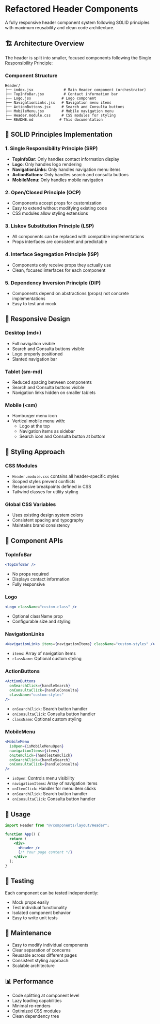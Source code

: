 # Refactored Header Components

A fully responsive header component system following SOLID principles with maximum reusability and clean code architecture.

## 🏗️ Architecture Overview

The header is split into smaller, focused components following the Single Responsibility Principle:

### Component Structure

```
Header/
├── index.jsx              # Main Header component (orchestrator)
├── TopInfoBar.jsx         # Contact information bar
├── Logo.jsx              # Logo component
├── NavigationLinks.jsx   # Navigation menu items
├── ActionButtons.jsx     # Search and Consulta buttons
├── MobileMenu.jsx        # Mobile navigation menu
├── Header.module.css     # CSS modules for styling
└── README.md            # This documentation
```

## 🎯 SOLID Principles Implementation

### 1. Single Responsibility Principle (SRP)

- **TopInfoBar**: Only handles contact information display
- **Logo**: Only handles logo rendering
- **NavigationLinks**: Only handles navigation menu items
- **ActionButtons**: Only handles search and consulta buttons
- **MobileMenu**: Only handles mobile navigation

### 2. Open/Closed Principle (OCP)

- Components accept props for customization
- Easy to extend without modifying existing code
- CSS modules allow styling extensions

### 3. Liskov Substitution Principle (LSP)

- All components can be replaced with compatible implementations
- Props interfaces are consistent and predictable

### 4. Interface Segregation Principle (ISP)

- Components only receive props they actually use
- Clean, focused interfaces for each component

### 5. Dependency Inversion Principle (DIP)

- Components depend on abstractions (props) not concrete implementations
- Easy to test and mock

## 📱 Responsive Design

### Desktop (md+)

- Full navigation visible
- Search and Consulta buttons visible
- Logo properly positioned
- Slanted navigation bar

### Tablet (sm-md)

- Reduced spacing between components
- Search and Consulta buttons visible
- Navigation links hidden on smaller tablets

### Mobile (<sm)

- Hamburger menu icon
- Vertical mobile menu with:
  - Logo at the top
  - Navigation items as sidebar
  - Search icon and Consulta button at bottom

## 🎨 Styling Approach

### CSS Modules

- `Header.module.css` contains all header-specific styles
- Scoped styles prevent conflicts
- Responsive breakpoints defined in CSS
- Tailwind classes for utility styling

### Global CSS Variables

- Uses existing design system colors
- Consistent spacing and typography
- Maintains brand consistency

## 🔧 Component APIs

### TopInfoBar

```jsx
<TopInfoBar />
```

- No props required
- Displays contact information
- Fully responsive

### Logo

```jsx
<Logo className="custom-class" />
```

- Optional className prop
- Configurable size and styling

### NavigationLinks

```jsx
<NavigationLinks items={navigationItems} className="custom-styles" />
```

- `items`: Array of navigation items
- `className`: Optional custom styling

### ActionButtons

```jsx
<ActionButtons
  onSearchClick={handleSearch}
  onConsultaClick={handleConsulta}
  className="custom-styles"
/>
```

- `onSearchClick`: Search button handler
- `onConsultaClick`: Consulta button handler
- `className`: Optional custom styling

### MobileMenu

```jsx
<MobileMenu
  isOpen={isMobileMenuOpen}
  navigationItems={items}
  onItemClick={handleItemClick}
  onSearchClick={handleSearch}
  onConsultaClick={handleConsulta}
/>
```

- `isOpen`: Controls menu visibility
- `navigationItems`: Array of navigation items
- `onItemClick`: Handler for menu item clicks
- `onSearchClick`: Search button handler
- `onConsultaClick`: Consulta button handler

## 🚀 Usage

```jsx
import Header from "@/components/layout/Header";

function App() {
  return (
    <div>
      <Header />
      {/* Your page content */}
    </div>
  );
}
```

## 🧪 Testing

Each component can be tested independently:

- Mock props easily
- Test individual functionality
- Isolated component behavior
- Easy to write unit tests

## 🔄 Maintenance

- Easy to modify individual components
- Clear separation of concerns
- Reusable across different pages
- Consistent styling approach
- Scalable architecture

## 📊 Performance

- Code splitting at component level
- Lazy loading capabilities
- Minimal re-renders
- Optimized CSS modules
- Clean dependency tree
